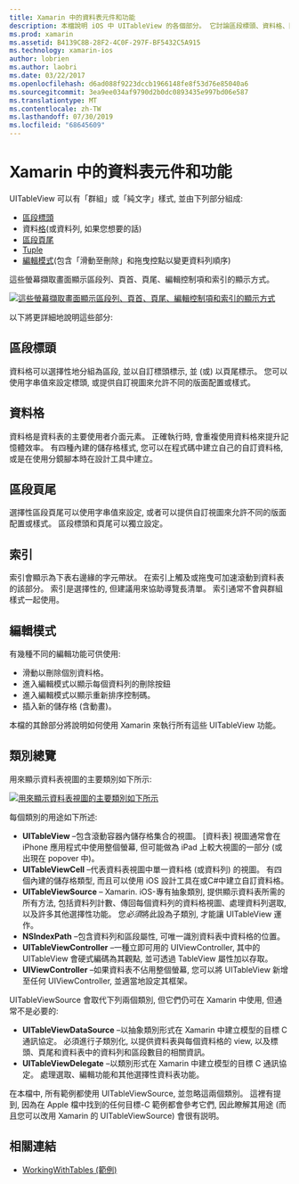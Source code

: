 ```yaml
---
title: Xamarin 中的資料表元件和功能
description: 本檔說明 iOS 中 UITableView 的各個部分。 它討論區段標頭、資料格、區段頁尾、索引和編輯模式。
ms.prod: xamarin
ms.assetid: B4139C8B-28F2-4C0F-297F-BF5432C5A915
ms.technology: xamarin-ios
author: lobrien
ms.author: laobri
ms.date: 03/22/2017
ms.openlocfilehash: d6ad088f9223dccb1966148fe8f53d76e85040a6
ms.sourcegitcommit: 3ea9ee034af9790d2b0dc0893435e997bd06e587
ms.translationtype: MT
ms.contentlocale: zh-TW
ms.lasthandoff: 07/30/2019
ms.locfileid: "68645609"
---
```

# <a name="table-parts-and-functionality-in-xamarinios"></a>Xamarin 中的資料表元件和功能

UITableView 可以有「群組」或「純文字」樣式, 並由下列部分組成:

-  [區段標頭](#Section_Header)
-  資料[格](#Cells)(或資料列, 如果您想要的話)
-  [區段頁尾](#Section_Footer)
-  [Tuple](#Index)
-  [編輯模式](#Edit_Features)(包含「滑動至刪除」和拖曳控點以變更資料列順序) 

這些螢幕擷取畫面顯示區段列、頁首、頁尾、編輯控制項和索引的顯示方式。

 [![](table-parts-and-functionality-images/image1a.png "這些螢幕擷取畫面顯示區段列、頁首、頁尾、編輯控制項和索引的顯示方式")](table-parts-and-functionality-images/image1a.png#lightbox)

以下將更詳細地說明這些部分:

<a name="Section_Header" />

## <a name="section-header"></a>區段標頭

資料格可以選擇性地分組為區段, 並以自訂標頭標示, 並 (或) 以頁尾標示。 您可以使用字串值來設定標頭, 或提供自訂視圖來允許不同的版面配置或樣式。

<a name="Cells" />

## <a name="cells"></a>資料格

資料格是資料表的主要使用者介面元素。 正確執行時, 會重複使用資料格來提升記憶體效率。 有四種內建的儲存格樣式, 您可以在程式碼中建立自己的自訂資料格, 或是在使用分鏡腳本時在設計工具中建立。

<a name="Section_Footer"/>

## <a name="section-footer"></a>區段頁尾

選擇性區段頁尾可以使用字串值來設定, 或者可以提供自訂視圖來允許不同的版面配置或樣式。 區段標頭和頁尾可以獨立設定。

<a name="Index" />

## <a name="index"></a>索引

索引會顯示為下表右邊緣的字元帶狀。
在索引上觸及或拖曳可加速滾動到資料表的該部分。 索引是選擇性的, 但建議用來協助導覽長清單。 索引通常不會與群組樣式一起使用。

<a name="Edit_Features" />

## <a name="editing-mode"></a>編輯模式

有幾種不同的編輯功能可供使用:

- 滑動以刪除個別資料格。
- 進入編輯模式以顯示每個資料列的刪除按鈕 
- 進入編輯模式以顯示重新排序控制碼。 
- 插入新的儲存格 (含動畫)。

本檔的其餘部分將說明如何使用 Xamarin 來執行所有這些 UITableView 功能。


## <a name="classes-overview"></a>類別總覽

用來顯示資料表視圖的主要類別如下所示:

[![](table-parts-and-functionality-images/classdiagram.png "用來顯示資料表視圖的主要類別如下所示")](table-parts-and-functionality-images/classdiagram.png#lightbox)

每個類別的用途如下所述:

- **UITableView** –包含滾動容器內儲存格集合的視圖。 [資料表] 視圖通常會在 iPhone 應用程式中使用整個螢幕, 但可能做為 iPad 上較大視圖的一部分 (或出現在 popover 中)。 
- **UITableViewCell** –代表資料表視圖中單一資料格 (或資料列) 的視圖。 有四個內建的儲存格類型, 而且可以使用 iOS 設計工具在或C#中建立自訂資料格。 
- **UITableViewSource** – Xamarin. iOS-專有抽象類別, 提供顯示資料表所需的所有方法, 包括資料列計數、傳回每個資料列的資料格視圖、處理資料列選取, 以及許多其他選擇性功能。 您*必須*將此設為子類別, 才能讓 UITableView 運作。 
- **NSIndexPath** –包含資料列和區段屬性, 可唯一識別資料表中資料格的位置。 
- **UITableViewController** –一種立即可用的 UIViewController, 其中的 UITableView 會硬式編碼為其觀點, 並可透過 TableView 屬性加以存取。 
- **UIViewController** –如果資料表不佔用整個螢幕, 您可以將 UITableView 新增至任何 UIViewController, 並適當地設定其框架。 

UITableViewSource 會取代下列兩個類別, 但它們仍可在 Xamarin 中使用, 但通常不是必要的:

- **UITableViewDataSource** –以抽象類別形式在 Xamarin 中建立模型的目標 C 通訊協定。 必須進行子類別化, 以提供資料表與每個資料格的 view, 以及標頭、頁尾和資料表中的資料列和區段數目的相關資訊。 
- **UITableViewDelegate** –以類別形式在 Xamarin 中建立模型的目標 C 通訊協定。 處理選取、編輯功能和其他選擇性資料表功能。 

在本檔中, 所有範例都使用 UITableViewSource, 並忽略這兩個類別。 這裡有提到, 因為在 Apple 檔中找到的任何目標-C 範例都會參考它們, 因此瞭解其用途 (而且您可以改用 Xamarin 的 UITableViewSource) 會很有説明。

## <a name="related-links"></a>相關連結

- [WorkingWithTables (範例)](https://docs.microsoft.com/samples/xamarin/ios-samples/workingwithtables)
